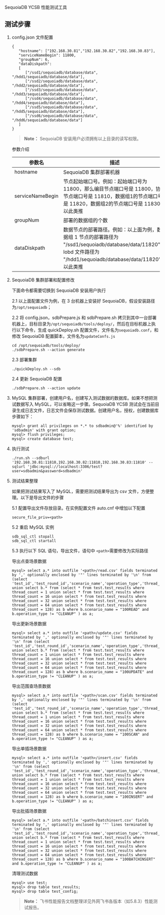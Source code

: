 SequoiaDB YCSB 性能测试工具

## 测试步骤

1. config.json 文件配置

   ```lang-json
   {
      "hostname": ["192.168.30.81","192.168.30.82","192.168.30.83"],
      "serviceNameBegin": 11800,
      "groupNum": 6,
      "dataDiskpath":
      [
         ["/ssd1/sequoiadb/database/data", "/hdd1/sequoiadb/database/data"],
         ["/ssd2/sequoiadb/database/data", "/hdd2/sequoiadb/database/data"],
         ["/ssd3/sequoiadb/database/data", "/hdd3/sequoiadb/database/data"],
         ["/ssd4/sequoiadb/database/data", "/hdd4/sequoiadb/database/data"],
         ["/ssd5/sequoiadb/database/data", "/hdd5/sequoiadb/database/data"],
         ["/ssd6/sequoiadb/database/data", "/hdd6/sequoiadb/database/data"]
      ]
   }
   ```

   > **Note：**
   > SequoiaDB 安装用户必须拥有以上目录的读写权限。

   参数介绍

   | 参数名           | 描述                   |
   | ---------------- | ---------------------- |
   | hostname         | SequoiaDB 集群部署机器 |
   | serviceNameBegin | 节点起始端口号。例如：起始端口号为 11800，那么编目节点端口号是 11800，协调节点端口号是 11810，数据组1的节点端口号是 11820，数据组2的节点端口号是 11830，以此类推 |
   | groupNum         | 部署的数据组的个数     |
   | dataDiskpath     | 数据节点的部署路径。例如：以上面为例，数据组 1 节点的部署路径为 "/ssd1/sequoiadb/database/data/11820"，lobd 文件路径为 "/hdd1/sequoiadb/database/data/11820"，以此类推 |

2. SequoiaDB 集群部署和配置修改

   下面命令都需要切换到 SequoiaDB 安装用户执行

   2.1 以上面配置文件为例，在 3 台机器上安装好 SequoiaDB，假设安装路径为`/opt/sequoiadb`；

   2.2 将 config.json，sdbPrepare.js 和 sdbPrepare.sh 拷贝到其中一台部署机器上，目标目录为`/opt/sequoiadb/tools/deploy/`，然后在目标机器上执行以下命令，生成 quickDeploy.sh 配置文件，文件名为`sequoiadb.conf`，和修改 SequoiaDB 配置脚本，文件名为`updateConfs.js`

   ```lang-bash
   cd /opt/sequoiadb/tools/deploy/
   ./sdbPrepare.sh --action generate
   ```

   2.3 部署集群
   ```lang-bash
   ./quickDeploy.sh --sdb
   ```

   2.4 更新 SequoiaDB 配置
   ```lang-bash
   ./sdbPrepare.sh --action update
   ```

3. MySQL 集群部署，创建用户名，创建写入测试数据的数据库。如果不想把测试数据写入 MySQL，可以省略这一步骤。SequoiaDB YCSB 测试会在当前目录生成日志文件，日志文件会保存测试数据。创建用户名，授权，创建数据库步骤如下：

   ```lang-bash
   mysql> grant all privileges on *.* to sdbadmin@'%' identified by 'sdbadmin' with grant option;
   mysql> flush privileges;
   mysql> create database test;
   ```

4. 执行测试

   ```lang-bash
   ./run.sh --sdburl '192.168.30.81:11810,192.168.30.82:11810,192.168.30.83:11810' --sqlurl 'jdbc:mysql://localhost:3306/test?user=sdbadmin&password=sdbadmin'
   ```

5. 测试结果整理

   如果把测试结果写入了 MySQL，需要把测试结果导出为 csv 文件，方便整理。以下是导出文件的步骤

   5.1 配置导出文件存放目录。在实例配置文件 auto.cnf 中增加以下配置
   ```lang-bash
   secure_file_priv=<path>
   ```

   5.2 重启 MySQL 实例
   ```lang-bash
   sdb_sql_ctl stopall
   sdb_sql_ctl startall
   ```

   5.3 执行以下 SQL 语句，导出文件，语句中 `<path>`需要修改为实际路径

   导出点查场景数据

   ```lang-bash
   mysql> select a.* into outfile '<path>/read.csv' fields terminated by ',' optionally enclosed by '"' lines terminated by '\n' from (select 'test_id','test_round_id','scenario_name','operation_type','thread_count','throughput','average_latency','min_latency','max_latency','latency_95th_percentile','latency_99th_percentile','test_timestamp' union select b.* from (select * from test.test_results where thread_count = 1 union select * from test.test_results where thread_count = 16 union select * from test.test_results where thread_count = 32 union select * from test.test_results where thread_count = 64 union select * from test.test_results where thread_count = 128) as b where b.scenario_name = "100READ" and b.operation_type != "CLEANUP" ) as a;
   ```

   导出更新场景数据

   ```lang-bash
   mysql> select a.* into outfile '<path>/update.csv' fields terminated by ',' optionally enclosed by '"' lines terminated by '\n' from (select 'test_id','test_round_id','scenario_name','operation_type','thread_count','throughput','average_latency','min_latency','max_latency','latency_95th_percentile','latency_99th_percentile','test_timestamp' union select b.* from (select * from test.test_results where thread_count = 1 union select * from test.test_results where thread_count = 16 union select * from test.test_results where thread_count = 32 union select * from test.test_results where thread_count = 64 union select * from test.test_results where thread_count = 128) as b where b.scenario_name = "100UPDATE" and b.operation_type != "CLEANUP" ) as a;
   ```

   导出范围查场景数据

   ```lang-bash
   mysql> select a.* into outfile '<path>/scan.csv' fields terminated by ',' optionally enclosed by '"' lines terminated by '\n' from (select 'test_id','test_round_id','scenario_name','operation_type','thread_count','throughput','average_latency','min_latency','max_latency','latency_95th_percentile','latency_99th_percentile','test_timestamp' union select b.* from (select * from test.test_results where thread_count = 1 union select * from test.test_results where thread_count = 16 union select * from test.test_results where thread_count = 32 union select * from test.test_results where thread_count = 64 union select * from test.test_results where thread_count = 128) as b where b.scenario_name = "100SCAN" and b.operation_type != "CLEANUP" ) as a;
   ```

   导出单插场景数据

   ```lang-bash
   mysql> select a.* into outfile '<path>/insert.csv' fields terminated by ',' optionally enclosed by '"' lines terminated by '\n' from (select 'test_id','test_round_id','scenario_name','operation_type','thread_count','throughput','average_latency','min_latency','max_latency','latency_95th_percentile','latency_99th_percentile','test_timestamp' union select b.* from (select * from test.test_results where thread_count = 1 union select * from test.test_results where thread_count = 16 union select * from test.test_results where thread_count = 32 union select * from test.test_results where thread_count = 64 union select * from test.test_results where thread_count = 128) as b where b.scenario_name = "100INSERT" and b.operation_type != "CLEANUP" ) as a;
   ```

   导出批插场景数据

   ```lang-bash
   mysql> select a.* into outfile '<path>/batchinsert.csv' fields terminated by ',' optionally enclosed by '"' lines terminated by '\n' from (select 'test_id','test_round_id','scenario_name','operation_type','thread_count','throughput','average_latency','min_latency','max_latency','latency_95th_percentile','latency_99th_percentile','test_timestamp' union select b.* from (select * from test.test_results where thread_count = 1 union select * from test.test_results where thread_count = 16 union select * from test.test_results where thread_count = 32 union select * from test.test_results where thread_count = 64 union select * from test.test_results where thread_count = 128) as b where b.scenario_name = "100BATCHINSERT" and b.operation_type != "CLEANUP" ) as a;
   ```

   清理测试数据
   ```lang-bash
   mysql> use test;
   mysql> drop table test_results;
   mysql> drop table test_config;
   ```

   > **Note：**
   > 飞书性能报告文档整理详见外网飞书各版本（如5.8.3）性能测试报告。
